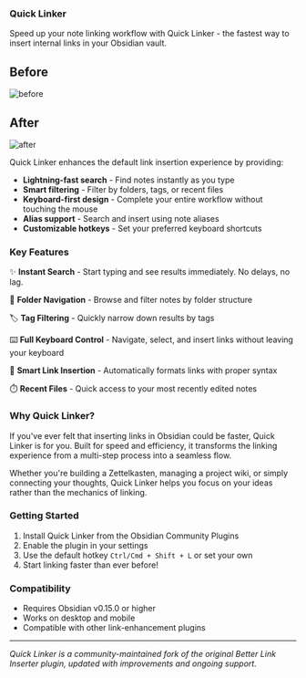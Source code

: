 ### Quick Linker

Speed up your note linking workflow with Quick Linker - the fastest way to insert internal links in your Obsidian vault.

## Before

![before](https://user-images.githubusercontent.com/105465034/173254092-ee8c77d2-8184-4de5-9bd8-72fb037b5ea1.gif)

## After

![after](https://user-images.githubusercontent.com/105465034/173254099-16e35e1a-dcff-4d08-87ac-0c5813d0480b.gif)

Quick Linker enhances the default link insertion experience by providing:

- **Lightning-fast search** - Find notes instantly as you type
- **Smart filtering** - Filter by folders, tags, or recent files  
- **Keyboard-first design** - Complete your entire workflow without touching the mouse
- **Alias support** - Search and insert using note aliases
- **Customizable hotkeys** - Set your preferred keyboard shortcuts

### Key Features

✨ **Instant Search** - Start typing and see results immediately. No delays, no lag.

📁 **Folder Navigation** - Browse and filter notes by folder structure

🏷️ **Tag Filtering** - Quickly narrow down results by tags

⌨️ **Full Keyboard Control** - Navigate, select, and insert links without leaving your keyboard

🔗 **Smart Link Insertion** - Automatically formats links with proper syntax

⏱️ **Recent Files** - Quick access to your most recently edited notes

### Why Quick Linker?

If you've ever felt that inserting links in Obsidian could be faster, Quick Linker is for you. Built for speed and efficiency, it transforms the linking experience from a multi-step process into a seamless flow.

Whether you're building a Zettelkasten, managing a project wiki, or simply connecting your thoughts, Quick Linker helps you focus on your ideas rather than the mechanics of linking.

### Getting Started

1. Install Quick Linker from the Obsidian Community Plugins
2. Enable the plugin in your settings
3. Use the default hotkey `Ctrl/Cmd + Shift + L` or set your own
4. Start linking faster than ever before!

### Compatibility

- Requires Obsidian v0.15.0 or higher
- Works on desktop and mobile
- Compatible with other link-enhancement plugins

---

*Quick Linker is a community-maintained fork of the original Better Link Inserter plugin, updated with improvements and ongoing support.*
